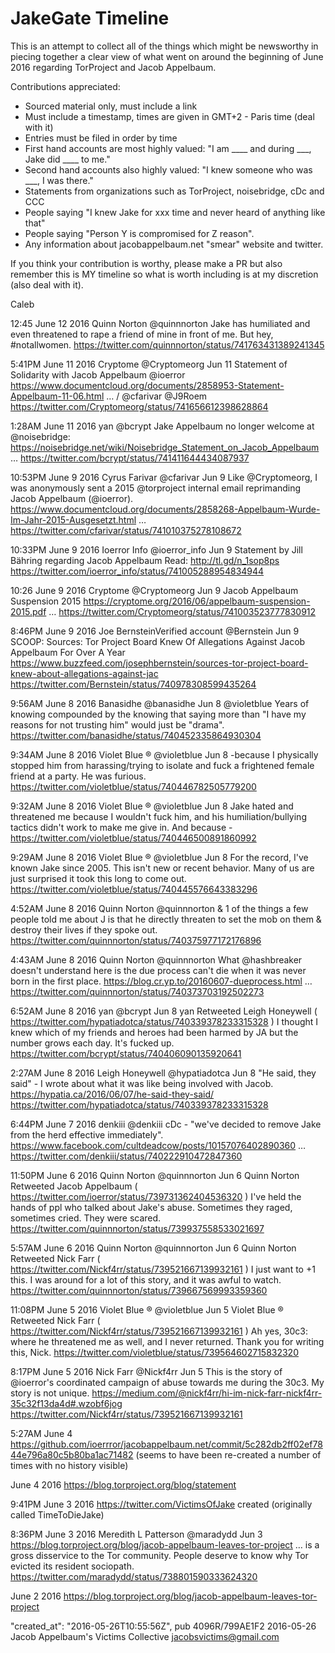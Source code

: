 # JakeGate Timeline

This is an attempt to collect all of the things which might be newsworthy in piecing together a
clear view of what went on around the beginning of June 2016 regarding TorProject and
Jacob Appelbaum.

Contributions appreciated:
* Sourced material only, must include a link
* Must include a timestamp, times are given in GMT+2 - Paris time (deal with it)
* Entries must be filed in order by time
* First hand accounts are most highly valued: "I am ____ and during ___, Jake did ____ to me."
* Second hand accounts also highly valued: "I knew someone who was ___, I was there."
* Statements from organizations such as TorProject, noisebridge, cDc and CCC
* People saying "I knew Jake for xxx time and never heard of anything like that"
* People saying "Person Y is compromised for Z reason".
* Any information about jacobappelbaum.net "smear" website and twitter.

If you think your contribution is worthy, please make a PR but also remember this is MY timeline
so what is worth including is at my discretion (also deal with it).

Caleb



12:45 June 12 2016
Quinn Norton ‏@quinnnorton
Jake has humiliated and even threatened to rape a friend of mine in front of me. But hey, #notallwomen.
https://twitter.com/quinnnorton/status/741763431389241345


5:41PM June 11 2016
Cryptome ‏@Cryptomeorg  Jun 11
Statement of Solidarity with Jacob Appelbaum @ioerror 
https://www.documentcloud.org/documents/2858953-Statement-Appelbaum-11-06.html … / @cfarivar @J9Roem
https://twitter.com/Cryptomeorg/status/741656612398628864


1:28AM June 11 2016
yan ‏@bcrypt
Jake Appelbaum no longer welcome at @noisebridge: https://noisebridge.net/wiki/Noisebridge_Statement_on_Jacob_Appelbaum …
https://twitter.com/bcrypt/status/741411644434087937


10:53PM June 9 2016
Cyrus Farivar ‏@cfarivar  Jun 9
Like @Cryptomeorg, I was anonymously sent a 2015 @torproject internal email reprimanding Jacob Appelbaum (@ioerror). https://www.documentcloud.org/documents/2858268-Appelbaum-Wurde-Im-Jahr-2015-Ausgesetzt.html …
https://twitter.com/cfarivar/status/741010375278108672


10:33PM June 9 2016
Ioerror Info ‏@ioerror_info  Jun 9
Statement by Jill Bähring regarding Jacob Appelbaum
Read: http://tl.gd/n_1sop8ps 
https://twitter.com/ioerror_info/status/741005288954834944


10:26 June 9 2016
Cryptome ‏@Cryptomeorg  Jun 9
Jacob Appelbaum Suspension 2015
https://cryptome.org/2016/06/appelbaum-suspension-2015.pdf …
https://twitter.com/Cryptomeorg/status/741003523777830912


8:46PM June 9 2016
Joe BernsteinVerified account ‏@Bernstein  Jun 9
SCOOP: Sources: Tor Project Board Knew Of Allegations Against Jacob Appelbaum For Over A Year
https://www.buzzfeed.com/josephbernstein/sources-tor-project-board-knew-about-allegations-against-jac
https://twitter.com/Bernstein/status/740978308599435264


9:56AM June 8 2016
Banasidhe ‏@banasidhe  Jun 8
@violetblue Years of knowing compounded by the knowing that saying more than "I have my reasons for not trusting him" would just be "drama".
https://twitter.com/banasidhe/status/740452335864930304


9:34AM June 8 2016
Violet Blue ® ‏@violetblue  Jun 8
-because I physically stopped him from harassing/trying to isolate and fuck a frightened female friend at a party. He was furious.
https://twitter.com/violetblue/status/740446782505779200


9:32AM June 8 2016
Violet Blue ® ‏@violetblue  Jun 8
Jake hated and threatened me because I wouldn't fuck him, and his humiliation/bullying tactics didn't work to make me give in. And because -
https://twitter.com/violetblue/status/740446500891860992


9:29AM June 8 2016
Violet Blue ® ‏@violetblue  Jun 8
For the record, I've known Jake since 2005. This isn't new or recent behavior. Many of us are just surprised it took this long to come out.
https://twitter.com/violetblue/status/740445576643383296


4:52AM June 8 2016
Quinn Norton ‏@quinnnorton
& 1 of the things a few people told me about J is that he directly threaten to set the mob on them & destroy their lives if they spoke out.
https://twitter.com/quinnnorton/status/740375977172176896


4:43AM June 8 2016
Quinn Norton ‏@quinnnorton
What @hashbreaker doesn't understand here is the due process can't die when it was never born in the first place. https://blog.cr.yp.to/20160607-dueprocess.html …
https://twitter.com/quinnnorton/status/740373703192502273


6:52AM June 8 2016
yan ‏@bcrypt  Jun 8
yan Retweeted Leigh Honeywell ( https://twitter.com/hypatiadotca/status/740339378233315328 )
I thought I knew which of my friends and heroes had been harmed by JA but the number grows each day. It's fucked up.
https://twitter.com/bcrypt/status/740406090135920641


2:27AM June 8 2016
Leigh Honeywell ‏@hypatiadotca  Jun 8
"He said, they said" - I wrote about what it was like being involved with Jacob.
https://hypatia.ca/2016/06/07/he-said-they-said/
https://twitter.com/hypatiadotca/status/740339378233315328


6:44PM June 7 2016
denkiii ‏@denkiii
cDc - "we've decided to remove Jake from the herd effective immediately". https://www.facebook.com/cultdeadcow/posts/10157076402890360 …
https://twitter.com/denkiii/status/740222910472847360


11:50PM June 6 2016
Quinn Norton ‏@quinnnorton  Jun 6
Quinn Norton Retweeted Jacob Appelbaum ( https://twitter.com/ioerror/status/739731362404536320 )
I've held the hands of ppl who talked about Jake's abuse. Sometimes they raged, sometimes cried. They were scared.
https://twitter.com/quinnnorton/status/739937558533021697


5:57AM June 6 2016
Quinn Norton ‏@quinnnorton  Jun 6
Quinn Norton Retweeted Nick Farr ( https://twitter.com/Nickf4rr/status/739521667139932161 )
I just want to +1 this. I was around for a lot of this story, and it was awful to watch.
https://twitter.com/quinnnorton/status/739667569993359360


11:08PM June 5 2016
Violet Blue ® ‏@violetblue  Jun 5
Violet Blue ® Retweeted Nick Farr ( https://twitter.com/Nickf4rr/status/739521667139932161 )
Ah yes, 30c3: where he threatened me as well, and I never returned. Thank you for writing this, Nick.
https://twitter.com/violetblue/status/739564602715832320


8:17PM June 5 2016
Nick Farr ‏@Nickf4rr  Jun 5
This is the story of @ioerror's coordinated campaign of abuse towards me during the 30c3. My story is not unique.
https://medium.com/@nickf4rr/hi-im-nick-farr-nickf4rr-35c32f13da4d#.wzobf6jog
https://twitter.com/Nickf4rr/status/739521667139932161


5:27AM June 4
https://github.com/ioerrror/jacobappelbaum.net/commit/5c282db2ff02ef7844e796a80c5b80ba1ac71482
(seems to have been re-created a number of times with no history visible)


June 4 2016
https://blog.torproject.org/blog/statement


9:41PM June 3 2016
https://twitter.com/VictimsOfJake created
(originally called TimeToDieJake)


8:36PM June 3 2016
Meredith L Patterson ‏@maradydd  Jun 3
https://blog.torproject.org/blog/jacob-appelbaum-leaves-tor-project … is a gross disservice to the Tor community. People deserve to know why Tor evicted its resident sociopath.
https://twitter.com/maradydd/status/738801590333624320


June 2 2016
https://blog.torproject.org/blog/jacob-appelbaum-leaves-tor-project


"created_at": "2016-05-26T10:55:56Z",
pub  4096R/799AE1F2 2016-05-26 Jacob Appelbaum's Victims Collective <jacobsvictims@gmail.com>

